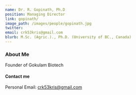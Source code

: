 ```yaml
---
name: Dr. R. Gopinath, Ph.D
position: Managing Director
link: gopinath/
image_path: /images/people/gopinath.jpg
twitter:
email: crk53kris@gmail.com
blurb: M.Sc. (Agric.)., Ph.D. (University of BC., Canada)
---
```

### About Me
Founder of Gokulam Biotech

#### Contact me
Personal Email: <a href="crk53kris@gmail.com">crk53kris@gmail.com</a>
